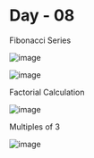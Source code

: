 # Day - 08


Fibonacci Series

![image](https://github.com/user-attachments/assets/98db3782-b30b-4d59-883c-b95db702df15)


![image](https://github.com/user-attachments/assets/62c51595-122d-4b5a-9bbf-b9329a172be2)


Factorial Calculation

![image](https://github.com/user-attachments/assets/b9a3bb37-74f8-4a21-b529-a51fff89eafb)


Multiples of 3


![image](https://github.com/user-attachments/assets/489bf871-7be4-4a93-b54e-d1d3f98ad311)

